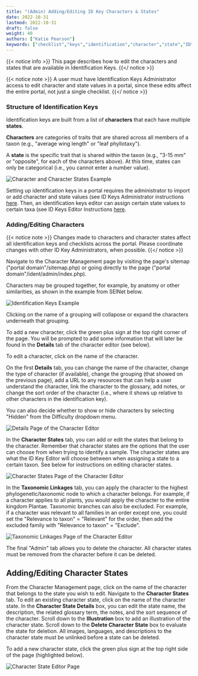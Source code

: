 ```yaml
---
title: "(Admin) Adding/Editing ID Key Characters & States"
date: 2022-10-31
lastmod: 2022-10-31
draft: false
weight: 40
authors: ["Katie Pearson"]
keywords: ["checklist","keys","identification","character","state","ID"]
---
```


{{< notice info >}}
This page describes how to edit the characters and states that are available in Identification Keys. {{</ notice >}}

{{< notice note >}}
A user must have Identification Keys Administrator access to edit character and state values in a portal, since these edits affect the entire portal, not just a single checklist. {{</ notice >}}

### Structure of Identification Keys

Identification keys are built from a list of **characters** that each have multiple **states**.

**Characters** are categories of traits that are shared across all members of a taxon (e.g., "average wing length" or "leaf phyllotaxy").

A **state** is the specific trait that is shared within the taxon (e.g., "3-15 mm" or "opposite", for each of the characters above). At this time, states can only be categorical (i.e., you cannot enter a number value).

![Character and Character States Example](/symbiota-docs/images/charactervsstate.jpg)

Setting up identification keys in a portal requires the administrator to import or add character and state values (see ID Keys Administrator instructions [here](https://biokic.github.io/symbiota-docs/user/idkeys/admin/). Then, an identification keys editor can assign certain state values to certain taxa (see ID Keys Editor Instructions [here](https://biokic.github.io/symbiota-docs/user/idkeys/edit/).

### Adding/Editing Characters

{{< notice note >}}
Changes made to characters and character states affect all identification keys and checklists across the portal. Please coordinate changes with other ID Key Administrators, when possible. {{</ notice >}}

Navigate to the Character Management page by visiting the page's sitemap ("portal domain"/sitemap.php) or going directly to the page ("portal domain"/ident/admin/index.php).

Characters may be grouped together, for example, by anatomy or other similarities, as shown in the example from SEINet below.

![Identification Keys Example](/symbiota-docs/images/characters.jpg)

Clicking on the name of a grouping will collapose or expand the characters underneath that grouping.

To add a new character, click the green plus sign at the top right corner of the page. You will be prompted to add some information that will later be found in the **Details** tab of the character editor (see below).

To edit a character, click on the name of the character.

On the first **Details** tab, you can change the name of the character, change the type of character (if available), change the grouping (that showed on the previous page), add a URL to any resources that can help a user understand the character, link the character to the glossary, add notes, or change the sort order of the character (i.e., where it shows up relative to other characters in the identification key).

You can also decide whether to show or hide characters by selecting "Hidden" from the Difficulty dropdown menu.

![Details Page of the Character Editor](/symbiota-docs/images/editcharacter1.JPG)

In the **Character States** tab, you can add or edit the states that belong to the character. Remember that character states are the options that the user can choose from when trying to identify a sample. The character states are what the ID Key Editor will choose between when assigning a state to a certain taxon. See below for instructions on editing character states.

![Character States Page of the Character Editor](/symbiota-docs/images/editcharacter2.JPG)

In the **Taxonomic Linkages** tab, you can apply the character to the highest phylogenetic/taxonomic node to which a character belongs. For example, if a character applies to all plants, you would apply the character to the entire kingdom Plantae. Taxonomic branches can also be excluded. For example, if a character was relevant to all families in an order except one, you could set the "Relevance to taxon" = "Relevant" for the order, then add the excluded family with "Relevance to taxon" = "Exclude".

![Taxonomic Linkages Page of the Character Editor](/symbiota-docs/images/editcharacter3.JPG)

The final "Admin" tab allows you to delete the character. All character states must be removed from the character before it can be deleted.

## Adding/Editing Character States

From the Character Management page, click on the name of the character that belongs to the state you wish to edit. Navigate to the **Character States** tab. To edit an existing character state, click on the name of the character state. In the **Character State Details** box, you can edit the state name, the description, the related glossary term, the notes, and the sort sequence of the character. Scroll down to the **Illustration** box to add an illustration of the character state. Scroll down to the **Delete Character State** box to evaluate the state for deletion. All images, languages, and descriptions to the character state must be unlinked before a state can be deleted.

To add a new character state, click the green plus sign at the top right side of the page (highlighted below).

![Character State Editor Page](/symbiota-docs/images/editcharacterstate.JPG)